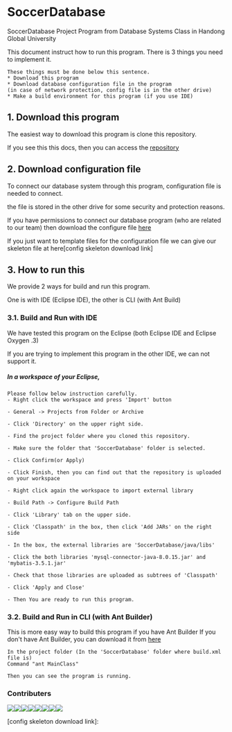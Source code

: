 # SoccerDatabase
SoccerDatabase Project Program from Database Systems Class in Handong Global University

This document instruct how to run this program.
There is 3 things you need to implement it.
	
	These things must be done below this sentence.
	* Download this program
	* Download database configuration file in the program
	(in case of network protection, config file is in the other drive)
	* Make a build environment for this program (if you use IDE) 

## 1. Download this program

The easiest way to download this program is clone this repository.

If you see this this docs, then you can access the [repository][repository link]

## 2. Download configuration file

To connect our database system through this program, configuration file is needed to connect. 

the file is stored in the other drive for some security and protection reasons. 

If you have permissions to connect our database program (who are related to our team) then download the configure file [here][config download link]

If you just want to template files for the configuration file we can give our skeleton file at here[config skeleton download link]
## 3. How to run this

We provide 2 ways for build and run this program.

One is with IDE (Eclipse IDE), the other is CLI (with Ant Build)

### 3.1. Build and Run with IDE

We have tested this program on the Eclipse (both Eclipse IDE and Eclipse Oxygen .3)

If you are trying to implement this program in the other IDE, we can not support it.

##### In a workspace of your Eclipse,

	Please follow below instruction carefully.
	- Right click the workspace and press 'Import' button
	
	- General -> Projects from Folder or Archive
	
	- Click 'Directory' on the upper right side.
	
	- Find the project folder where you cloned this repository.
	
	- Make sure the folder that 'SoccerDatabase' folder is selected.
	
	- Click Confirm(or Apply)
	
	- Click Finish, then you can find out that the repository is uploaded on your workspace
	
	- Right click again the workspace to import external library
	
	- Build Path -> Configure Build Path
	
	- Click 'Library' tab on the upper side.
	
	- Click 'Classpath' in the box, then click 'Add JARs' on the right side
	
	- In the box, the external libraries are 'SoccerDatabase/java/libs'
	
	- Click the both libraries 'mysql-connector-java-8.0.15.jar' and 'mybatis-3.5.1.jar'
	
	- Check that those libraries are uploaded as subtrees of 'Classpath'
	
	- Click 'Apply and Close'
	
	- Then You are ready to run this program. 


### 3.2. Build and Run in CLI (with Ant Builder)

This is more easy way to build this program if you have Ant Builder
If you don't have Ant Builder, you can download it from [here][ant builder link]

	In the project folder (In the 'SoccerDatabase' folder where build.xml file is)
	Command "ant MainClass"
	
	Then you can see the program is running.

### Contributers
[![](https://sourcerer.io/fame/PASTANERD/PASTANERD/SoccerDatabase/images/0)](https://sourcerer.io/fame/PASTANERD/PASTANERD/SoccerDatabase/links/0)[![](https://sourcerer.io/fame/PASTANERD/PASTANERD/SoccerDatabase/images/1)](https://sourcerer.io/fame/PASTANERD/PASTANERD/SoccerDatabase/links/1)[![](https://sourcerer.io/fame/PASTANERD/PASTANERD/SoccerDatabase/images/2)](https://sourcerer.io/fame/PASTANERD/PASTANERD/SoccerDatabase/links/2)[![](https://sourcerer.io/fame/PASTANERD/PASTANERD/SoccerDatabase/images/3)](https://sourcerer.io/fame/PASTANERD/PASTANERD/SoccerDatabase/links/3)[![](https://sourcerer.io/fame/PASTANERD/PASTANERD/SoccerDatabase/images/4)](https://sourcerer.io/fame/PASTANERD/PASTANERD/SoccerDatabase/links/4)[![](https://sourcerer.io/fame/PASTANERD/PASTANERD/SoccerDatabase/images/5)](https://sourcerer.io/fame/PASTANERD/PASTANERD/SoccerDatabase/links/5)[![](https://sourcerer.io/fame/PASTANERD/PASTANERD/SoccerDatabase/images/6)](https://sourcerer.io/fame/PASTANERD/PASTANERD/SoccerDatabase/links/6)[![](https://sourcerer.io/fame/PASTANERD/PASTANERD/SoccerDatabase/images/7)](https://sourcerer.io/fame/PASTANERD/PASTANERD/SoccerDatabase/links/7)


[ant builder link]: https://ant.apache.org/bindownload.cgi 
[repository link]: https://github.com/PASTANERD/SoccerDatabase/tree/master
[config download link]: https://drive.google.com/file/d/1_G0mdALdjm8qDZjlgntfRH0KpwwEcHdz/view?usp=sharing
[config skeleton download link]: 
<!-- To setting this contributer check this site. https://sourcerer.io/settings#hof -->
